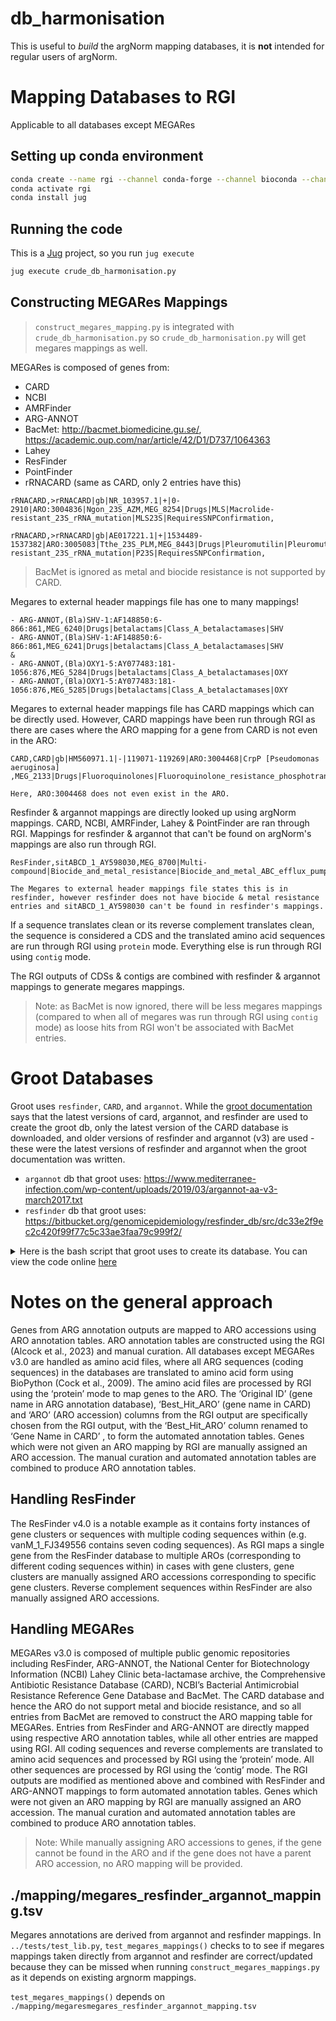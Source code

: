 # db_harmonisation

This is useful to _build_ the argNorm mapping databases, it is **not** intended for regular users of argNorm.

# Mapping Databases to RGI

Applicable to all databases except MEGARes

## Setting up conda environment

```bash
conda create --name rgi --channel conda-forge --channel bioconda --channel defaults rgi
conda activate rgi
conda install jug
```

## Running the code

This is a [Jug](https://jug.rtfd.io/) project, so you run `jug execute`

```bash
jug execute crude_db_harmonisation.py
```

## Constructing MEGARes Mappings

> `construct_megares_mapping.py` is integrated with `crude_db_harmonisation.py` so `crude_db_harmonisation.py` will get megares mappings as well.

MEGARes is composed of genes from:
- CARD
- NCBI
- AMRFinder
- ARG-ANNOT
- BacMet: http://bacmet.biomedicine.gu.se/, https://academic.oup.com/nar/article/42/D1/D737/1064363
- Lahey
- ResFinder
- PointFinder
- rRNACARD (same as CARD, only 2 entries have this)

```
rRNACARD,>rRNACARD|gb|NR_103957.1|+|0-2910|ARO:3004836|Ngon_23S_AZM,MEG_8254|Drugs|MLS|Macrolide-resistant_23S_rRNA_mutation|MLS23S|RequiresSNPConfirmation,

rRNACARD,>rRNACARD|gb|AE017221.1|+|1534489-1537382|ARO:3005083|Tthe_23S_PLM,MEG_8443|Drugs|Pleuromutilin|Pleuromutilin-resistant_23S_rRNA_mutation|P23S|RequiresSNPConfirmation,
```

> BacMet is ignored as metal and biocide resistance is not supported by CARD.

Megares to external header mappings file has one to many mappings!
```
- ARG-ANNOT,(Bla)SHV-1:AF148850:6-866:861,MEG_6240|Drugs|betalactams|Class_A_betalactamases|SHV
- ARG-ANNOT,(Bla)SHV-1:AF148850:6-866:861,MEG_6241|Drugs|betalactams|Class_A_betalactamases|SHV
&
- ARG-ANNOT,(Bla)OXY1-5:AY077483:181-1056:876,MEG_5284|Drugs|betalactams|Class_A_betalactamases|OXY
- ARG-ANNOT,(Bla)OXY1-5:AY077483:181-1056:876,MEG_5285|Drugs|betalactams|Class_A_betalactamases|OXY
```

Megares to external header mappings file has CARD mappings which can be directly used. However, CARD mappings have been run through RGI as there are cases where the ARO mapping for a gene from CARD is not even in the ARO:

```
CARD,CARD|gb|HM560971.1|-|119071-119269|ARO:3004468|CrpP [Pseudomonas aeruginosa] ,MEG_2133|Drugs|Fluoroquinolones|Fluoroquinolone_resistance_phosphotransferase|CRPP,

Here, ARO:3004468 does not even exist in the ARO.
```

Resfinder & argannot mappings are directly looked up using argNorm mappings. CARD, NCBI, AMRFinder, Lahey & PointFinder are ran through RGI. Mappings for resfinder & argannot that can't be found on argNorm's mappings are also run through RGI.

```
ResFinder,sitABCD_1_AY598030,MEG_8700|Multi-compound|Biocide_and_metal_resistance|Biocide_and_metal_ABC_efflux_pumps|SITABCD,

The Megares to external header mappings file states this is in resfinder, however resfinder does not have biocide & metal resistance entries and sitABCD_1_AY598030 can't be found in resfinder's mappings.
```

If a sequence translates clean or its reverse complement translates clean, the sequence is considered a CDS and the translated amino acid sequences are run through RGI using `protein` mode. Everything else is run through RGI using `contig` mode.

The RGI outputs of CDSs & contigs are combined with resfinder & argannot mappings to generate megares mappings.

> Note: as BacMet is now ignored, there will be less megares mappings (compared to when all of megares was run through RGI using `contig` mode) as loose hits from RGI won't be associated with BacMet entries.

# Groot Databases

Groot uses `resfinder`, `CARD`, and `argannot`. 
While the [groot documentation](https://groot-documentation.readthedocs.io/en/latest/groot-databases.html) says that the latest versions of card, argannot, and resfinder are used to create the groot db, only the latest version of the CARD database is downloaded, and older versions of resfinder and argannot (v3) are used - these were the latest versions of resfinder and argannot when the groot documentation was written.

- `argannot` db that groot uses: https://www.mediterranee-infection.com/wp-content/uploads/2019/03/argannot-aa-v3-march2017.txt
- `resfinder` db that groot uses: https://bitbucket.org/genomicepidemiology/resfinder_db/src/dc33e2f9ec2c420f99f77c5c33ae3faa79c999f2/

<details>
<summary>Here is the bash script that groot uses to create its database. You can view the code online <a href="https://raw.githubusercontent.com/will-rowe/groot/master/db/groot-database/make-groot-dbs.sh">here</a></summary>

```
#!/bin/env bash
#
# This script generates the groot-core-db and the groot-db
#
# It downloads the latest versions of the following databases:
#
#   - argannot
#   - resfinder
#   - card
#   - megares
#
# It then either:
#   1. groot-db:  merge the databases, remove duplicates and then cluster
#   or
#   2. groot-core-db: extract common ARGs from all databases and then cluster these common ARGs
#
# REQUIRES: Vsearch, SeqKit
#

echo "making the groot and groot-core databases..."
mkdir tmp && cd $_

# Download the latest CARD database
mkdir card && cd $_
wget --no-check-certificate -qO- https://card.mcmaster.ca/download | grep -Eo "download/0/broadstreet[a-zA-Z0-9./?=_-]*" | sort | uniq | tail -n 1 > card-db-version
cardLink=$(sed  's/^/https:\/\/card.mcmaster.ca\//g' card-db-version)
wget --no-check-certificate -O card-db.tar.gz $cardLink
tar -xvf card-db.*
awk '/>/{sub(">",">groot-db_CARD__")}1' nucleotide_fasta_protein_homolog_model.fasta > ../card-refs.fna
cd .. && rm -r card

# Download the latest ARG-annot database (V3)
wget http://en.mediterranee-infection.com/arkotheque/client/ihumed/_depot_arko/articles/1424/arg-annot-nt-v3-march2017_doc.fasta -O argannot-refs.fna
awk '/>/{sub(">",">groot-db_ARGANNOT__")}1' argannot-refs.fna > tmp && mv tmp argannot-refs.fna

# Download the latest ResFinder database
mkdir resfinder && cd $_
wget https://bitbucket.org/genomicepidemiology/resfinder_db/get/dc33e2f9ec2c.zip -O resfinder.zip
unzip resfinder.zip
awk 'FNR==1{print ""}1' genomic*/*.fsa > resfinder-refs.fna
awk '/>/{sub(">",">groot-db_RESFINDER__")}1' resfinder-refs.fna > ../resfinder-refs.fna
cd .. && rm -r resfinder

# Download the latest megres database
#mkdir megares && cd $_
#wget --no-check-certificate -qO- https://megares.meglab.org/download/index.php | grep -Eo "megares_v.*/megares_database.*[0-9].fasta" | sort | uniq | tail -n 1 > megres-db-version
#megaresLink=$(sed  's/^/https:\/\/megares.meglab.org\/download\//g' megres-db-version)
#wget --no-check-certificate -O ../megares-refs.fna $megaresLink
#cd .. && rm -r megares

# Create a reference file for the complete database
cat *.fna > all-args.fasta
seqkit rmdup --by-seq --ignore-case -j 8 -o all-args.dedup.fasta < all-args.fasta

# Cluster total set and create groot-db
mkdir groot-db.90 && cd $_
vsearch --cluster_size ../all-args.dedup.fasta --id 0.90 --msaout MSA.tmp
awk '!a[$0]++ {of="./cluster-" ++fc ".msa"; print $0 >> of ; close(of)}' RS= ORS="\n\n" MSA.tmp && rm MSA.tmp
date +%x_%H:%M:%S:%N | sed 's/\(:[0-9][0-9]\)[0-9]*$/\1/' > timestamp.txt
cd ..

# Create the groot-core-db
mkdir groot-core-db.90 && cd $_
cat ../*.fna > all-args.fasta
vsearch --cluster_size ../all-args.fasta --id 0.99 --msaout MSA.tmp
awk '!a[$0]++ {of="./cluster-" ++fc ".msa"; print $0 >> of ; close(of)}' RS= ORS="\n\n" MSA.tmp && rm MSA.tmp
for i in *.msa
do
    seqNum=$(grep '>' ${i} | wc -l)
    if [[ ${seqNum} > 3 ]]; then
        grep '>' -m 1 ${i} | sed 's/>\*//' >> core-seqs.txt
    fi
    rm ${i}
done
cat all-args.fasta | seqkit grep -f core-seqs.txt > core-seqs.fna
vsearch --cluster_size core-seqs.fna --id 0.90 --msaout MSA.tmp
awk '!a[$0]++ {of="./cluster-" ++fc ".msa"; print $0 >> of ; close(of)}' RS= ORS="\n\n" MSA.tmp && rm MSA.tmp
date +%x_%H:%M:%S:%N | sed 's/\(:[0-9][0-9]\)[0-9]*$/\1/' > timestamp.txt
rm core-seq* all-arg*
cd ..

# Finish up
mv groot* ..
cd .. && rm -r tmp
```
</details>

# Notes on the general approach

Genes from ARG annotation outputs are mapped to ARO accessions using ARO annotation tables. ARO annotation tables are constructed using the RGI (Alcock et al., 2023) and manual curation. All databases except MEGARes v3.0 are handled as amino acid files, where all ARG sequences (coding sequences) in the databases are translated to amino acid form using BioPython (Cock et al., 2009). The amino acid files are processed by RGI using the ‘protein’ mode to map genes to the ARO. The ‘Original ID’ (gene name in ARG annotation database), ‘Best_Hit_ARO’ (gene name in CARD) and ‘ARO’ (ARO accession) columns from the RGI output are specifically chosen from the RGI output, with the ‘Best_Hit_ARO’ column renamed to ‘Gene Name in CARD’ , to form the automated annotation tables. Genes which were not given an ARO mapping by RGI are manually assigned an ARO accession. The manual curation and automated annotation tables are combined to produce ARO annotation tables.

## Handling ResFinder
The ResFinder v4.0 is a notable example as it contains forty instances of gene clusters or sequences with multiple coding sequences within (e.g. vanM_1_FJ349556 contains seven coding sequences). As RGI maps a single gene from the ResFinder database to multiple AROs (corresponding to different coding sequences within) in cases with gene clusters, gene clusters are manually assigned ARO accessions corresponding to specific gene clusters. Reverse complement sequences within ResFinder are also manually assigned ARO accessions.

## Handling MEGARes
MEGARes v3.0 is composed of multiple public genomic repositories including ResFinder, ARG-ANNOT, the National Center for Biotechnology Information (NCBI) Lahey Clinic beta-lactamase archive, the Comprehensive Antibiotic Resistance Database (CARD), NCBI’s Bacterial Antimicrobial Resistance Reference Gene Database and BacMet. The CARD database and hence the ARO do not support metal and biocide resistance, and so all entries from BacMet are removed to construct the ARO mapping table for MEGARes. Entries from ResFinder and ARG-ANNOT are directly mapped using respective ARO annotation tables, while all other entries are mapped using RGI. All coding sequences and reverse complements are translated to amino acid sequences and processed by RGI using the ‘protein’ mode. All other sequences are processed by RGI using the ‘contig’ mode. The RGI outputs are modified as mentioned above and combined with ResFinder and ARG-ANNOT mappings to form automated annotation tables. Genes which were not given an ARO mapping by RGI are manually assigned an ARO accession. The manual curation and automated annotation tables are combined to produce ARO annotation tables.

> Note: While manually assigning ARO accessions to genes, if the gene cannot be found in the ARO and if the gene does not have a parent ARO accession, no ARO mapping will be provided.

## ./mapping/megares_resfinder_argannot_mapping.tsv

Megares annotations are derived from argannot and resfinder mappings. In `../tests/test_lib.py`, `test_megares_mappings()` checks to to see if megares mappings taken directly from argannot and resfinder are correct/updated because they can be missed when running `construct_megares_mappings.py` as it depends on existing argnorm mappings.

`test_megares_mappings()` depends on `./mapping/megaresmegares_resfinder_argannot_mapping.tsv`
